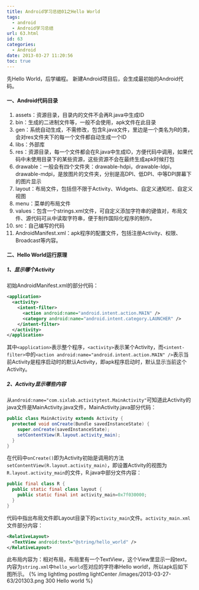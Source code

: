 ```yaml
---
title: Android学习总结01之Hello World
tags:
  - android
  - Android学习总结
url: 63.html
id: 63
categories:
  - Android
date: 2013-03-27 11:20:56
toc: true
---
```


先Hello World，后学编程。
新建Android项目后，会生成最初始的Android代码。
<!-- more -->

#### 一、Android代码目录

1. assets：资源目录，目录内的文件不会再R.java中生成ID
2. bin：生成的二进制文件等，一般不会使用，apk文件在此目录
3. gen：系统自动生成，不需修改，包含R.java文件，里边是一个类名为R的类，会对res文件夹下的每一个文件都自动生成一个ID
4. libs：外部库
5. res：资源目录，每一个文件都会在R.java中生成ID，方便代码中调用，如果代码中未使用目录下的某些资源，这些资源不会在最终生成apk时候打包
6. drawable：一般会有四个文件夹：drawable-hdpi，drawable-ldpi，drawable-mdpi，是放图片的文件夹，分别是高DPI、低DPI、中等DPI屏幕下的图片显示
7. layout：布局文件，包括但不限于Activity、Widgets、自定义通知栏、自定义视图
8. menu：菜单的布局文件
9. values：包含一个strings.xml文件，可自定义添加字符串的键值对，布局文件、源代码可从中读取字符串，便于制作国际化程序的制作。
10. src：自己编写的代码
11. AndroidManifest.xml：apk程序的配置文件，包括注册Activity、权限、Broadcast等内容。

#### 二、Hello World运行原理

##### 1、显示哪个Activity

初始AndroidManifest.xml的部分代码：

```xml
<application>
  <activity>
    <intent-filter>
      <action android:name="android.intent.action.MAIN" />
      <category android:name="android.intent.category.LAUNCHER" />
    </intent-filter>
  </activity>
</application>
```

其中`<application>`表示整个程序，`<activity>`表示某个Activity，而`<intent-filter>`中的`<action android:name="android.intent.action.MAIN" />`表示当前Activity是程序启动时的默认Activity，即apk程序启动时，默认显示当前这个Activity。

##### 2、Activity显示哪些内容

从`android:name="com.sixlab.activitytest.MainActivity"`可知道此Activity的java文件是MainActivity.java文件，MainActivity.java部分代码：

```java
public class MainActivity extends Activity {
  protected void onCreate(Bundle savedInstanceState) {
    super.onCreate(savedInstanceState);
    setContentView(R.layout.activity_main);
  }
}
```

在代码中`onCreate()`即为Activity初始是调用的方法`setContentView(R.layout.activity_main)`，即设置Activity的视图为`R.layout.activity_main`的文件，R.java中部分文件内容：
```java
public final class R { 
  public static final class layout { 
    public static final int activity_main=0x7f030000;
  }
}
```

代码中指出布局文件即Layout目录下的`activity_main`文件。`activity_main.xml`文件部分内容：

```xml
<RelativeLayout>
  <TextView android:text="@string/hello_world" />
</RelativeLayout>
```

此布局内容为：相对布局，布局里有一个TextView，这个View里显示一段text，内容为`string.xml`中`hello_world`签对应的字符串Hello world!，所以apk后如下图所示。
{% img lightImg postImg lightCenter /images/2013-03-27-63/201303.png 300 Hello world %}
